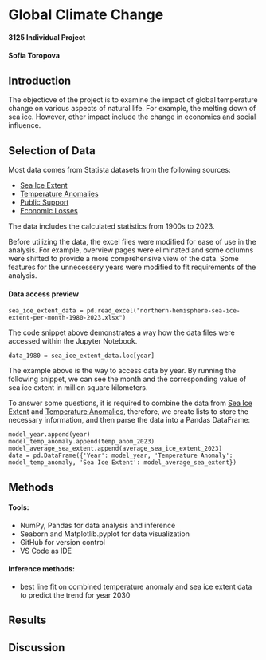 # Global Climate Change
#### 3125 Individual Project
#### Sofia Toropova

## Introduction

The objecticve of the project is to examine the impact of global temperature change on various aspects of natural life. For example, the melting down of sea ice. However, other impact include the change in economics and social influence. 

## Selection of Data

Most data comes from Statista datasets from the following sources:
- 	[Sea Ice Extent](https://www.statista.com/statistics/1299082/northern-hemisphere-sea-ice-extent/)
- 	[Temperature Anomalies](https://www.statista.com/statistics/224893/land-and-ocean-temperature-anomalies-based-on-temperature-departure/)
- 	[Public Support](https://www.statista.com/statistics/1201071/climate-emergency-public-support-globally-by-country/)
- 	[Economic Losses](https://www.statista.com/statistics/818411/weather-catastrophes-causing-economic-losses-globally/)

The data includes the calculated statistics from 1900s to 2023. 

Before utilizing the data, the excel files were modified for ease of use in the analysis. For example, overview pages were eliminated and some columns were shifted to provide a more comprehensive view of the data. Some features for the unnecessery years were modified to fit requirements of the analysis.

#### Data access preview

`sea_ice_extent_data = pd.read_excel("northern-hemisphere-sea-ice-extent-per-month-1980-2023.xlsx")`

The code snippet above demonstrates a way how the data files were accessed within the Jupyter Notebook.

`data_1980 = sea_ice_extent_data.loc[year]` 

The example above is the way to access data by year. By running the following snippet, we can see the month and the corresponding value of sea ice extent in million square kilometers.

To answer some questions, it is required to combine the data from [Sea Ice Extent](https://www.statista.com/statistics/1299082/northern-hemisphere-sea-ice-extent/) and [Temperature Anomalies](https://www.statista.com/statistics/224893/land-and-ocean-temperature-anomalies-based-on-temperature-departure/), therefore, we create lists to store the necessary information, and then parse the data into a Pandas DataFrame:

```
model_year.append(year)
model_temp_anomaly.append(temp_anom_2023)
model_average_sea_extent.append(average_sea_ice_extent_2023)
data = pd.DataFrame({'Year': model_year, 'Temperature Anomaly': model_temp_anomaly, 'Sea Ice Extent': model_average_sea_extent})
```

## Methods
#### Tools:
- NumPy, Pandas for data analysis and inference
- Seaborn and Matplotlib.pyplot for data visualization
- GitHub for version control
- VS Code as IDE

#### Inference methods:
- best line fit on combined temperature anomaly and sea ice extent data to predict the trend for year 2030

## Results

## Discussion
